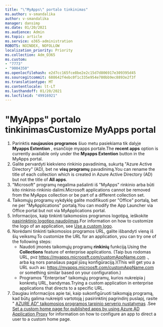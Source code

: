 ```yaml
---
title: "\"MyApps\" portalo tinkinimas"
ms.author: v-smandalika
author: v-smandalika
manager: dansimp
ms.date: 01/20/2021
ms.audience: Admin
ms.topic: article
ms.service: o365-administration
ROBOTS: NOINDEX, NOFOLLOW
localization_priority: Priority
ms.collection: Adm_O365
ms.custom:
- "7773"
- "9004350"
ms.openlocfilehash: e2d7cc165fce8be2e2c15d7d806917e309395d45
ms.sourcegitcommit: 688642f4ebc0f1c335e954e780bb9ec8893e2f3f
ms.translationtype: MT
ms.contentlocale: lt-LT
ms.lasthandoff: 01/20/2021
ms.locfileid: "49916921"
---
```

# <a name="customize-myapps-portal"></a><span data-ttu-id="2b8b3-102">"MyApps" portalo tinkinimas</span><span class="sxs-lookup"><span data-stu-id="2b8b3-102">Customize MyApps portal</span></span>

1. <span data-ttu-id="2b8b3-103">Parinktis **naujausios programos** šiuo metu pasiekiama tik dalyje **Myapps Extention** , esančioje myapps portale.</span><span class="sxs-lookup"><span data-stu-id="2b8b3-103">The **recent apps** option is currently available only under the **Myapps Extention** button in the MyApps portal.</span></span>
2. <span data-ttu-id="2b8b3-104">Galite pervardyti kiekvieno rinkinio pavadinimą, sukurtą "Azure Active Directory" (AD), bet ne **visų programų** pavadinimą.</span><span class="sxs-lookup"><span data-stu-id="2b8b3-104">You can rename the title of each collection which is created in Azure Active Directory (AD) but not the title of **All apps**.</span></span>
3. <span data-ttu-id="2b8b3-105">"Microsoft" programų negalima pašalinti iš "MyApps" rinkinio arba būti kito rinkinio rinkinio dalimi.</span><span class="sxs-lookup"><span data-stu-id="2b8b3-105">Microsoft applications cannot be removed from the MyApps collection or be part of a different collection set.</span></span>
4. <span data-ttu-id="2b8b3-106">Taikomųjų programų vykdyklę galite modifikuoti per "Office" portalą, bet ne per "MyApplications" portalą.</span><span class="sxs-lookup"><span data-stu-id="2b8b3-106">You can modify the App Launcher via Office portal but not via MyApplications portal.</span></span>
5. <span data-ttu-id="2b8b3-107">Informacijos, kaip tinkinti taikomosios programos logotipą, ieškokite [pasirinktinio logotipo naudojimas](https://docs.microsoft.com/azure/active-directory/manage-apps/add-application-portal-configure#use-a-custom-logo).</span><span class="sxs-lookup"><span data-stu-id="2b8b3-107">For information on how to customize the logo of an application, see [Use a custom logo](https://docs.microsoft.com/azure/active-directory/manage-apps/add-application-portal-configure#use-a-custom-logo).</span></span>
6. <span data-ttu-id="2b8b3-108">Norėdami tinkinti taikomosios programos URL, galite išbandyti vieną iš šių veiksmų:</span><span class="sxs-lookup"><span data-stu-id="2b8b3-108">To customize the URL for an application, you can try one of the following steps:</span></span>
    - <span data-ttu-id="2b8b3-109">Naudoti įmonės taikomųjų programų **rinkinių** funkciją.</span><span class="sxs-lookup"><span data-stu-id="2b8b3-109">Using the **Collections** feature of enterprise applications.</span></span> <span data-ttu-id="2b8b3-110">(Taip bus rodomas URL, pvz https://myapps.microosft.com/customAppName.com ., arba ką nors panašaus pagal jūsų konfigūraciją.)</span><span class="sxs-lookup"><span data-stu-id="2b8b3-110">(This will get you a URL such as: https://myapps.microosft.com/customAppName.com or something similar based on your configuration.)</span></span>
    - <span data-ttu-id="2b8b3-111">Programos "Enterprise" taikomųjų programų, kurios nukreipia į konkretų URL, bandymas.</span><span class="sxs-lookup"><span data-stu-id="2b8b3-111">Trying a custom application in enterprise applications that directs to a specific URL.</span></span>
7. <span data-ttu-id="2b8b3-112">Daugiau informacijos apie tai, kaip sukonfigūruoti taikomąją programą, kad būtų galima nukreipti vartotoją į pasirinktinį pagrindinį puslapį, rasite " [AZURE AD" taikomosios programos tarpinio serverio nustatymas](https://docs.microsoft.com/azure/active-directory/manage-apps/application-proxy-configure-custom-home-page) .</span><span class="sxs-lookup"><span data-stu-id="2b8b3-112">See [Set a custom home page for published apps by using Azure AD Application Proxy](https://docs.microsoft.com/azure/active-directory/manage-apps/application-proxy-configure-custom-home-page) for information on how to configure an app to direct a user to a custom home page.</span></span>
